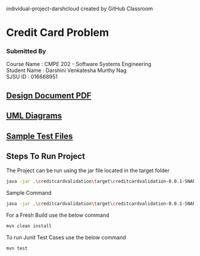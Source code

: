 individual-project-darshcloud created by GitHub Classroom

# Credit Card Problem

### Submitted By
Course Name : CMPE 202 - Software Systems Engineering<br/>
Student Name : Darshini Venkatesha Murthy Nag <br/>
SJSU ID : 016668951 <br/>

## [Design Document PDF](https://github.com/gopinathsjsu/individual-project-darshcloud/blob/main/CMPE_202_IndividualProject_PartA%2BPartB.pdf)

## [UML Diagrams](https://github.com/gopinathsjsu/individual-project-darshcloud/tree/main/Diagrams)

## [Sample Test Files](https://github.com/gopinathsjsu/individual-project-darshcloud/tree/main/Sample_Test_Files)

## Steps To Run Project
The Project can be run using the jar file located in the target folder

```bash
java -jar .\creditcardvalidation\target\creditcardvalidation-0.0.1-SNAPSHOT-jar-with-dependencies.jar inputFileName outputFileName
```
Sample Command

```bash
java -jar .\creditcardvalidation\target\creditcardvalidation-0.0.1-SNAPSHOT-jar-with-dependencies.jar input_file-1.json output_file-1.json
```
For a Fresh Build use the below command

```bash
mvn clean install
```

To run Junit Test Cases use the below command

```bash
mvn test
```


